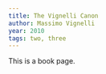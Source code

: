 ```yaml
---
title: The Vignelli Canon
author: Massimo Vignelli
year: 2010
tags: two, three
---
```

This is a book page.